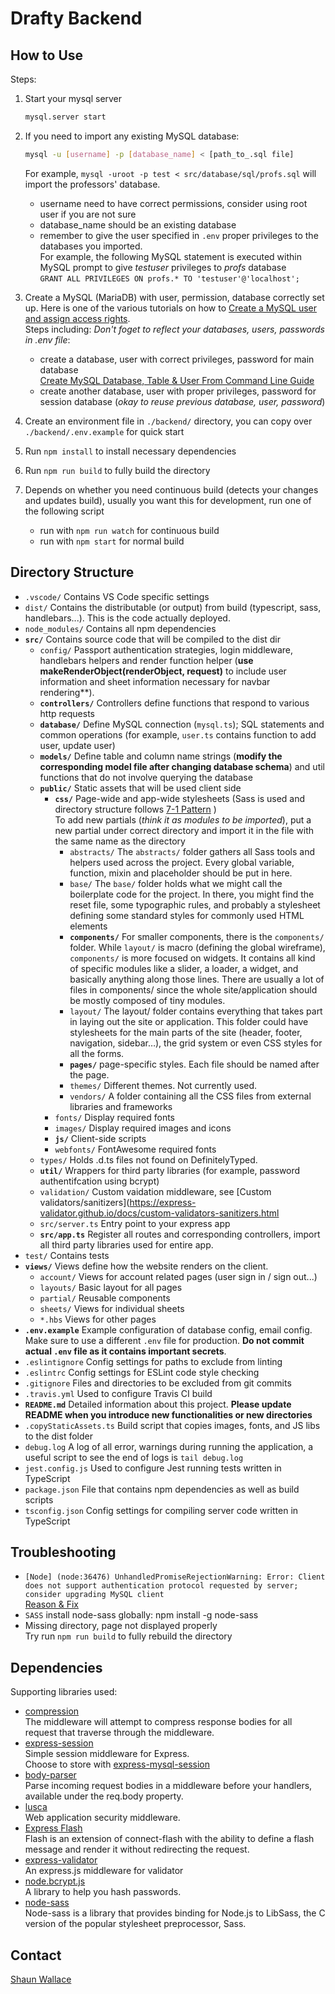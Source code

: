# Drafty Backend

## How to Use

Steps:

1. Start your mysql server
   ```bash
   mysql.server start
   ```
1. If you need to import any existing MySQL database:
   ```bash
   mysql -u [username] -p [database_name] < [path_to_.sql file]
   ```
   For example, `mysql -uroot -p test < src/database/sql/profs.sql` will import the professors' database.

   - username need to have correct permissions, consider using root user if you are not sure
   - database_name should be an existing database
   - remember to give the user specified in `.env` proper privileges to the databases you imported.<br/>
     For example, the following MySQL statement is executed within MySQL prompt to give *testuser* privileges to *profs* database<br/>
     `GRANT ALL PRIVILEGES ON profs.* TO 'testuser'@'localhost';`
1. Create a MySQL (MariaDB) with user, permission, database correctly set up. Here is one of the various tutorials on how to [Create a MySQL user and assign access rights](https://gridscale.io/en/community/tutorials/create-a-mysql-user/).<br/>
   Steps including: *Don't foget to reflect your databases, users, passwords in .env file*:
   - create a database, user with correct privileges, password for main database<br/>
     [Create MySQL Database, Table & User From Command Line Guide](https://www.a2hosting.com/kb/developer-corner/mysql/managing-mysql-databases-and-users-from-the-command-line)
   - create another database, user with proper privileges, password for session database (*okay to reuse previous database, user, password*)<br/>
1. Create an environment file in `./backend/` directory, you can copy over `./backend/.env.example` for quick start
1. Run `npm install` to install necessary dependencies
1. Run `npm run build` to fully build the directory
1. Depends on whether you need continuous build (detects your changes and updates build), usually you want this for development, run one of the following script
    - run with `npm run watch` for continuous build
    - run with `npm start` for normal build


## Directory Structure

+ `.vscode/` Contains VS Code specific settings
+ `dist/` Contains the distributable (or output) from build (typescript, sass, handlebars...). This is the code actually deployed.
+ `node_modules/` Contains all npm dependencies
+ **`src/`** Contains source code that will be compiled to the dist dir
    + `config/` Passport authentication strategies, login middleware, handlebars helpers and render function helper (**use makeRenderObject(renderObject, request)** to include user information and sheet information necessary for navbar rendering**).
    + **`controllers/`** Controllers define functions that respond to various http requests
    + **`database/`** Define MySQL connection (`mysql.ts`); SQL statements and common operations (for example, `user.ts` contains function to add user, update user)
    + **`models/`** Define table and column name strings (**modify the corresponding model file after changing database schema**) and util functions that do not involve querying the database
    + **`public/`** Static assets that will be used client side
        + **`css/`** Page-wide and app-wide stylesheets (Sass is used and directory structure follows [7-1 Pattern](https://sass-guidelin.es/#the-7-1-pattern) )<br/>
          To add new partials (*think it as modules to be imported*), put a new partial under correct directory and import it in the file with the same name as the directory
            + `abstracts/` The `abstracts/` folder gathers all Sass tools and helpers used across the project. Every global variable, function, mixin and placeholder should be put in here.
            + `base/` The `base/` folder holds what we might call the boilerplate code for the project. In there, you might find the reset file, some typographic rules, and probably a stylesheet defining some standard styles for commonly used HTML elements
            + **`components/`** For smaller components, there is the `components/` folder. While `layout/` is macro (defining the global wireframe), `components/` is more focused on widgets. It contains all kind of specific modules like a slider, a loader, a widget, and basically anything along those lines. There are usually a lot of files in components/ since the whole site/application should be mostly composed of tiny modules.
            + `layout/` The layout/ folder contains everything that takes part in laying out the site or application. This folder could have stylesheets for the main parts of the site (header, footer, navigation, sidebar…), the grid system or even CSS styles for all the forms.
            + **`pages/`** page-specific styles. Each file should be named after the page.
            + `themes/` Different themes. Not currently used.
            + `vendors/` A folder containing all the CSS files from external libraries and frameworks
        + `fonts/` Display required fonts
        + `images/` Display required images and icons
        + **`js/`** Client-side scripts
        + `webfonts/` FontAwesome required fonts
    + `types/` Holds .d.ts files not found on DefinitelyTyped.
    + **`util/`** Wrappers for third party libraries (for example, password authentifcation using bcrypt)
    + `validation/` Custom vaidation middleware, see [Custom validators/sanitizers](https://express-validator.github.io/docs/custom-validators-sanitizers.html
    + `src/server.ts` Entry point to your express app
    + **`src/app.ts`** Register all routes and corresponding controllers, import all third party libraries used for entire app.
+ `test/` Contains tests
+ **`views/`** Views define how the website renders on the client.
    + `account/` Views for account related pages (user sign in / sign out...)
    + `layouts/` Basic layout for all pages
    + `partial/` Reusable components
    + `sheets/` Views for individual sheets
    + `*.hbs` Views for other pages
+ **`.env.example`** Example configuration of database config, email config. Make sure to use a different `.env` file for production. **Do not commit actual `.env` file as it contains important secrets**.
+ `.eslintignore` Config settings for paths to exclude from linting
+ `.eslintrc` Config settings for ESLint code style checking
+ `.gitignore` Files and directories to be excluded from git commits
+ `.travis.yml` Used to configure Travis CI build
+ **`README.md`** Detailed information about this project. **Please update README when you introduce new functionalities or new directories**
+ `.copyStaticAssets.ts` Build script that copies images, fonts, and JS libs to the dist folder
+ `debug.log` A log of all error, warnings during running the application, a useful script to see the end of logs is `tail debug.log`
+ `jest.config.js` Used to configure Jest running tests written in TypeScript
+ `package.json` File that contains npm dependencies as well as build scripts
+ `tsconfig.json` Config settings for compiling server code written in TypeScript



## Troubleshooting

-  `[Node] (node:36476) UnhandledPromiseRejectionWarning: Error: Client does not support authentication protocol requested by server; consider upgrading MySQL client`<br/>
   [Reason & Fix](https://stackoverflow.com/questions/50093144/mysql-8-0-client-does-not-support-authentication-protocol-requested-by-server)
- `SASS` install node-sass globally: npm install -g node-sass
- Missing directory, page not displayed properly<br/>
  Try run `npm run build` to fully rebuild the directory

## Dependencies

Supporting libraries used:

- [compression](https://github.com/expressjs/compression)<br/>
  The middleware will attempt to compress response bodies for all request that traverse through the middleware.
- [express-session](https://github.com/expressjs/session)<br/>
  Simple session middleware for Express.<br/> Choose to store with [express-mysql-session](https://github.com/chill117/express-mysql-session)
- [body-parser](https://github.com/expressjs/body-parser)<br/>
  Parse incoming request bodies in a middleware before your handlers, available under the req.body property.
- [lusca](https://github.com/krakenjs/lusca)<br/>
  Web application security middleware.
- [Express Flash](https://github.com/RGBboy/express-flash)<br/>
  Flash is an extension of connect-flash with the ability to define a flash message and render it without redirecting the request.
- [express-validator](https://github.com/express-validator/express-validator)<br/>
  An express.js middleware for validator
- [node.bcrypt.js](https://github.com/kelektiv/node.bcrypt.js)<br/>
  A library to help you hash passwords.
- [node-sass](https://github.com/sass/node-sass)<br/>
  Node-sass is a library that provides binding for Node.js to LibSass, the C version of the popular stylesheet preprocessor, Sass.

## Contact
[Shaun Wallace](mailto:shaun_wallace@brown.edu)
